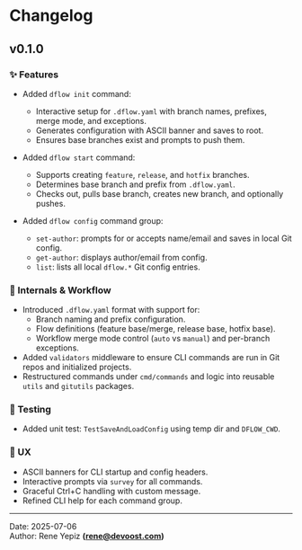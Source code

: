 # Changelog

## v0.1.0

### ✨ Features
- Added `dflow init` command:
  - Interactive setup for `.dflow.yaml` with branch names, prefixes, merge mode, and exceptions.
  - Generates configuration with ASCII banner and saves to root.
  - Ensures base branches exist and prompts to push them.

- Added `dflow start` command:
  - Supports creating `feature`, `release`, and `hotfix` branches.
  - Determines base branch and prefix from `.dflow.yaml`.
  - Checks out, pulls base branch, creates new branch, and optionally pushes.

- Added `dflow config` command group:
  - `set-author`: prompts for or accepts name/email and saves in local Git config.
  - `get-author`: displays author/email from config.
  - `list`: lists all local `dflow.*` Git config entries.

### 🧠 Internals & Workflow
- Introduced `.dflow.yaml` format with support for:
  - Branch naming and prefix configuration.
  - Flow definitions (feature base/merge, release base, hotfix base).
  - Workflow merge mode control (`auto` vs `manual`) and per-branch exceptions.
- Added `validators` middleware to ensure CLI commands are run in Git repos and initialized projects.
- Restructured commands under `cmd/commands` and logic into reusable `utils` and `gitutils` packages.

### 🧪 Testing
- Added unit test: `TestSaveAndLoadConfig` using temp dir and `DFLOW_CWD`.

### 💄 UX
- ASCII banners for CLI startup and config headers.
- Interactive prompts via `survey` for all commands.
- Graceful Ctrl+C handling with custom message.
- Refined CLI help for each command group.

---

Date: 2025-07-06  
Author: Rene Yepiz **(rene@devoost.com)**
